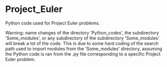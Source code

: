 # Project_Euler
Python code used for Project Euler problems.

Warning: name changes of the directory 'Python_codes', the subdirectory 'Some_modules', or any subdirectory of the subdirectory 'Some_modules' will break a lot of the code. This is due to some hard coding of the search path used to import modules from the 'Some_modules' directory, assuming the Python code is ran from the .py file corresponding to a specific Project Euler problem.
